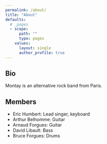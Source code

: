 ```yaml
---
permalink: /about/
title: "About"
defaults:
  # _pages
  - scope:
      path: ""
      type: pages
    values:
      layout: single
      author_profile: true
---
```


## Bio

Montay is an alternative rock band from Paris.


## Members
- Eric Humbert: Lead singer, keyboard
- Arthur Belhomme: Guitar
- Arnaud Forgues: Guitar
- David Libault: Bass
- Bruce Forgues: Drums

